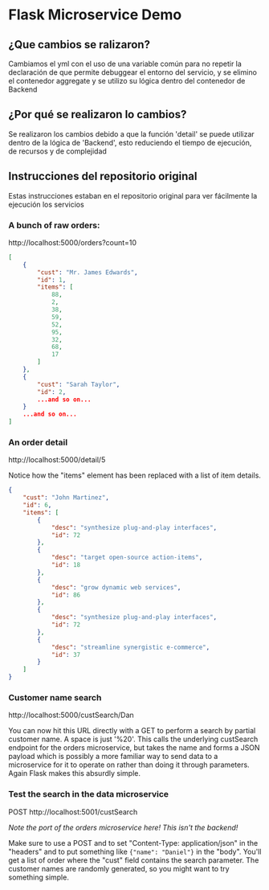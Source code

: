 # Flask Microservice Demo

## ¿Que cambios se ralizaron?

Cambiamos el yml con el uso de una variable común para no repetir la declaración de que permite debuggear el entorno del servicio, y se elimino el contenedor aggregate y se utilizo su lógica dentro del contenedor de Backend

## ¿Por qué se realizaron lo cambios?

Se realizaron los cambios debido a que la función 'detail' se puede utilizar dentro de la lógica de 'Backend', esto reduciendo el tiempo de ejecución, de recursos y de complejidad

## Instrucciones del repositorio original

Estas instrucciones estaban en el repositorio original para ver fácilmente la ejecución los servicios

### A bunch of raw orders:

http://localhost:5000/orders?count=10

```json
[
    {
        "cust": "Mr. James Edwards",
        "id": 1,
        "items": [
            88,
            2,
            38,
            59,
            52,
            95,
            32,
            68,
            17
        ]
    },
    {
        "cust": "Sarah Taylor",
        "id": 2,
        ...and so on...
    }
    ...and so on...
]
```

### An order detail

http://localhost:5000/detail/5

Notice how the "items" element has been replaced with a list of item details.

```json
{
    "cust": "John Martinez",
    "id": 6,
    "items": [
        {
            "desc": "synthesize plug-and-play interfaces",
            "id": 72
        },
        {
            "desc": "target open-source action-items",
            "id": 18
        },
        {
            "desc": "grow dynamic web services",
            "id": 86
        },
        {
            "desc": "synthesize plug-and-play interfaces",
            "id": 72
        },
        {
            "desc": "streamline synergistic e-commerce",
            "id": 37
        }
    ]
}
```

### Customer name search

http://localhost:5000/custSearch/Dan

You can now hit this URL directly with a GET to perform a search by partial customer name. A space is just '%20'. This calls the underlying custSearch endpoint for the orders microservice, but takes the name and forms a JSON payload which is possibly a more familiar way to send data to a microservice for it to operate on rather than doing it through parameters.  Again Flask makes this absurdly simple.


### Test the search in the data microservice

POST http://localhost:5001/custSearch

*Note the port of the orders microservice here! This isn't the backend!*

Make sure to use a POST and to set "Content-Type: application/json" in the "headers" and to put something like `{"name": "Daniel"}` in the "body".  You'll get a list of order where the "cust" field contains the search parameter. The customer names are randomly generated, so you might want to try something simple.
